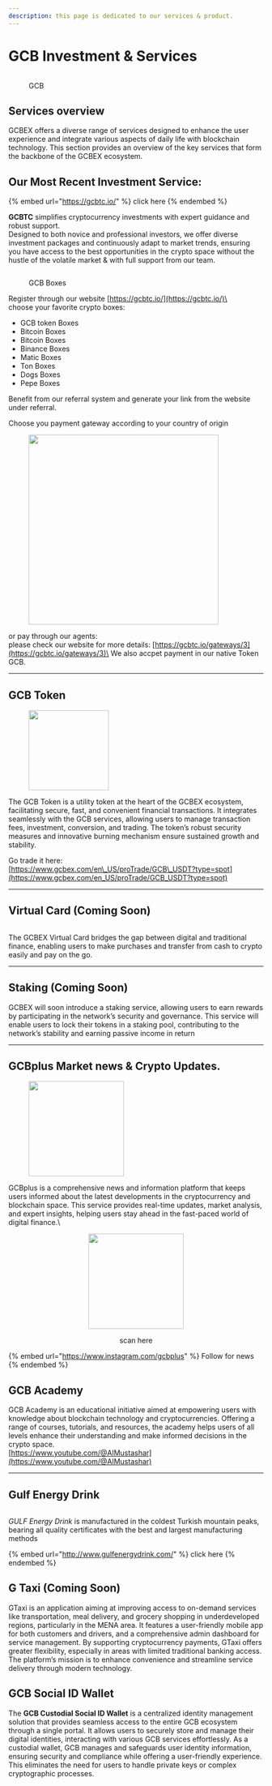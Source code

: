 ```yaml
---
description: this page is dedicated to our services & product.
---
```


# GCB Investment & Services

<figure><img src="../.gitbook/assets/gcbtcio.png" alt=""><figcaption><p>GCB </p></figcaption></figure>

## Services overview

GCBEX offers a diverse range of services designed to enhance the user experience and integrate various aspects of daily life with blockchain technology. This section provides an overview of the key services that form the backbone of the GCBEX ecosystem.

## Our Most Recent Investment Service:

{% embed url="https://gcbtc.io/" %}
click here
{% endembed %}

**GCBTC** simplifies cryptocurrency investments with expert guidance and robust support. \
Designed to both novice and professional investors, we offer diverse investment packages and continuously adapt to market trends, ensuring you have access to the best opportunities in the crypto space without the hustle of the volatile market & with full support from our team.

<div data-full-width="false"><figure><img src="../.gitbook/assets/GCB Boxes.png" alt=""><figcaption><p>GCB Boxes</p></figcaption></figure></div>

Register through our website [https://gcbtc.io/](https://gcbtc.io/)\
\
choose your favorite crypto boxes:&#x20;

* GCB token Boxes
* Bitcoin Boxes
* Bitcoin Boxes
* Binance Boxes
* Matic Boxes
* Ton Boxes
* Dogs Boxes
* Pepe Boxes

Benefit from our referral system and generate your link from the website under referral.

Choose you payment gateway according to your country of origin&#x20;

<figure><img src="../.gitbook/assets/Screenshot 2024-09-24 at 21.19.51.png" alt="" width="375"><figcaption></figcaption></figure>

or pay through our agents:\
please check our website for more details: [https://gcbtc.io/gateways/3](https://gcbtc.io/gateways/3)\
We also accpet payment in our native Token GCB.

***

## GCB Token

<div data-full-width="true"><figure><img src="../.gitbook/assets/gcbtoken.png" alt="" width="158"><figcaption></figcaption></figure></div>

The GCB Token is a utility token at the heart of the GCBEX ecosystem, facilitating secure, fast, and convenient financial transactions. It integrates seamlessly with the GCB services, allowing users to manage transaction fees, investment, conversion, and trading. The token’s robust security measures and innovative burning mechanism ensure sustained growth and stability.

Go trade it here:\
[https://www.gcbex.com/en\_US/proTrade/GCB\_USDT?type=spot](https://www.gcbex.com/en_US/proTrade/GCB_USDT?type=spot)

***



## Virtual Card (Coming Soon)

<figure><img src="../.gitbook/assets/Screenshot 2024-09-25 at 20.24.42.png" alt=""><figcaption></figcaption></figure>

The GCBEX Virtual Card bridges the gap between digital and traditional finance, enabling users to make purchases and transfer from cash to crypto easily and pay on the go.&#x20;

***

## Staking (Coming Soon)

GCBEX will soon introduce a staking service, allowing users to earn rewards by participating in the network’s security and governance. This service will enable users to lock their tokens in a staking pool, contributing to the network’s stability and earning passive income in return

***

## GCBplus Market news & Crypto Updates.

<figure><img src="../.gitbook/assets/WhatsApp Image 2024-09-25 at 20.43.37.jpeg" alt="" width="188"><figcaption></figcaption></figure>

GCBplus is a comprehensive news and information platform that keeps users informed about the latest developments in the cryptocurrency and blockchain space. This service provides real-time updates, market analysis, and expert insights, helping users stay ahead in the fast-paced world of digital finance.\


<div align="center"><figure><img src="../.gitbook/assets/WhatsApp Image 2024-09-25 at 20.43.38.jpeg" alt="" width="188"><figcaption><p>scan here</p></figcaption></figure></div>

{% embed url="https://www.instagram.com/gcbplus" %}
Follow for news
{% endembed %}

## GCB Academy

GCB Academy is an educational initiative aimed at empowering users with knowledge about blockchain technology and cryptocurrencies. Offering a range of courses, tutorials, and resources, the academy helps users of all levels enhance their understanding and make informed decisions in the crypto space.\
[https://www.youtube.com/@AlMustashar](https://www.youtube.com/@AlMustashar)

***

## Gulf Energy Drink

<figure><img src="../.gitbook/assets/logo gulf.png" alt=""><figcaption></figcaption></figure>

_GULF Energy Drink_ is manufactured in the coldest Turkish mountain peaks, bearing all quality certificates with the best and largest manufacturing methods

{% embed url="http://www.gulfenergydrink.com/" %}
click here
{% endembed %}

## G Taxi (Coming Soon)

GTaxi is an application aiming at improving access to on-demand services like transportation, meal delivery, and grocery shopping in underdeveloped regions, particularly in the MENA area. It features a user-friendly mobile app for both customers and drivers, and a comprehensive admin dashboard for service management. By supporting cryptocurrency payments, GTaxi offers greater flexibility, especially in areas with limited traditional banking access. The platform’s mission is to enhance convenience and streamline service delivery through modern technology.



## GCB Social ID Wallet

The **GCB Custodial Social ID Wallet** is a centralized identity management solution that provides seamless access to the entire GCB ecosystem through a single portal. It allows users to securely store and manage their digital identities, interacting with various GCB services effortlessly. As a custodial wallet, GCB manages and safeguards user identity information, ensuring security and compliance while offering a user-friendly experience. This eliminates the need for users to handle private keys or complex cryptographic processes.

